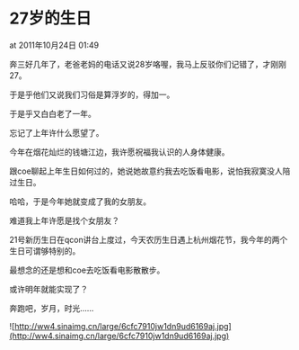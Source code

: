 # 27岁的生日

at 2011年10月24日 01:49

奔三好几年了，老爸老妈的电话又说28岁咯喔，我马上反驳你们记错了，才刚刚27。

于是乎他们又说我们习俗是算浮岁的，得加一。

于是乎又白白老了一年。

忘记了上年许什么愿望了。

今年在烟花灿烂的钱塘江边，我许愿祝福我认识的人身体健康。

跟coe聊起上年生日如何过的，她说她故意约我去吃饭看电影，说怕我寂寞没人陪过生日。

哈哈，于是今年她就变成了我的女朋友。

难道我上年许愿是找个女朋友？

21号新历生日在qcon讲台上度过，今天农历生日遇上杭州烟花节，我今年的两个生日可谓够特别的。

最想念的还是想和coe去吃饭看电影散散步。

或许明年就能实现了？

奔跑吧，岁月，时光……

![http://ww4.sinaimg.cn/large/6cfc7910jw1dn9ud6169aj.jpg](http://ww4.sinaimg.cn/large/6cfc7910jw1dn9ud6169aj.jpg)